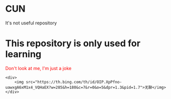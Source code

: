 # CUN
It's not useful repository

<h1>This repository is only used for learning</h1>
<div>
    <p style="color:red">Don't look at me, I'm just a joke</p>

    <div>
        <img src="https://th.bing.com/th/id/OIP.XpPfno-uawxgA6xM1x4_VQHaEX?w=285&h=180&c=7&r=0&o=5&dpr=1.3&pid=1.7">无聊</img>
    </div>
</div>
